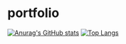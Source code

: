 # portfolio

[![Anurag's GitHub stats](https://github-readme-stats.vercel.app/api?username=puchimilk)](https://github.com/anuraghazra/github-readme-stats)
[![Top Langs](https://github-readme-stats.vercel.app/api/top-langs/?username=puchimilk)](https://github.com/anuraghazra/github-readme-stats)
